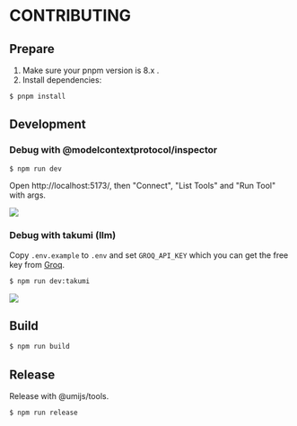 # CONTRIBUTING

## Prepare

1. Make sure your pnpm version is 8.x .
2. Install dependencies:

```bash
$ pnpm install
```

## Development

### Debug with @modelcontextprotocol/inspector

```bash
$ npm run dev
```

Open http://localhost:5173/, then "Connect", "List Tools" and "Run Tool" with args.

![](https://cdn.jsdelivr.net/gh/sorrycc-bot/images@main/uPic/OF8dz3.png)

### Debug with takumi (llm)

Copy `.env.example` to `.env` and set `GROQ_API_KEY` which you can get the free key from [Groq](https://console.groq.com/keys).

```bash
$ npm run dev:takumi
```

![](https://cdn.jsdelivr.net/gh/sorrycc-bot/images@main/uPic/5650zH.png)


## Build

```bash
$ npm run build
```

## Release

Release with @umijs/tools.

```bash
$ npm run release
```
